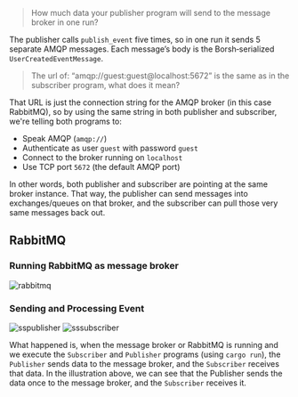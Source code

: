 >How much data your publisher program will send to the message broker in one
run?

The publisher calls `publish_event` five times, so in one run it sends 5 separate AMQP messages. Each message’s body is the Borsh‐serialized `UserCreatedEventMessage`.

>The url of: “amqp://guest:guest@localhost:5672” is the same as in the subscriber
program, what does it mean?

That URL is just the connection string for the AMQP broker (in this case RabbitMQ), so by using the same string in both publisher and subscriber, we're telling both programs to:

- Speak AMQP (`amqp://`)
- Authenticate as user `guest` with password `guest`
- Connect to the broker running on `localhost`
- Use TCP port `5672` (the default AMQP port)

In other words, both publisher and subscriber are pointing at the same broker instance. That way, the publisher can send messages into exchanges/queues on that broker, and the subscriber can pull those very same messages back out.

## RabbitMQ

### Running RabbitMQ as message broker

![rabbitmq](/publisher/images/Running%20RabbitMQ.png)

### Sending and Processing Event

![sspublisher](/publisher/images/sspublisher.png)
![sssubscriber](/publisher/images/sssubscriber.png)

What happened is, when the message broker or RabbitMQ is running and we execute the `Subscriber` and `Publisher` programs (using `cargo run`), the `Publisher` sends data to the message broker, and the `Subscriber` receives that data. In the illustration above, we can see that the Publisher sends the data once to the message broker, and the `Subscriber` receives it.

